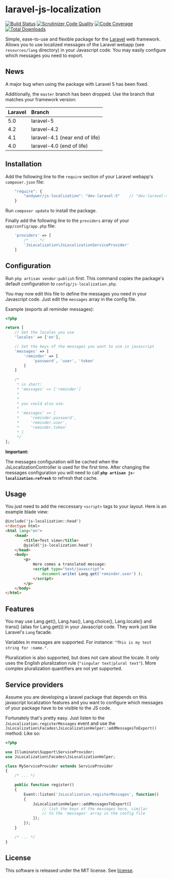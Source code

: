 laravel-js-localization
=======================
[![Build Status](https://travis-ci.org/andywer/laravel-js-localization.svg?branch=laravel-5)](https://travis-ci.org/andywer/laravel-js-localization) [![Scrutinizer Code Quality](https://scrutinizer-ci.com/g/andywer/laravel-js-localization/badges/quality-score.png?b=laravel-5)](https://scrutinizer-ci.com/g/andywer/laravel-js-localization/?branch=laravel-5) [![Code Coverage](https://scrutinizer-ci.com/g/andywer/laravel-js-localization/badges/coverage.png?b=laravel-5)](https://scrutinizer-ci.com/g/andywer/laravel-js-localization/?branch=laravel-5) [![Total Downloads](https://poser.pugx.org/andywer/js-localization/downloads.svg)](https://packagist.org/packages/andywer/js-localization)


Simple, ease-to-use and flexible package for the [Laravel](http://laravel.com/) web framework. Allows you to use localized messages of the Laravel webapp (see `resources/lang` directory) in your Javascript code. You may easily configure which messages you need to export.


News
----

A major bug when using the package with Laravel 5 has been fixed.

Additionally, the `master` branch has been dropped. Use the branch that matches your framework version:

 Laravel | Branch
:--------|:-------
 5.0     | laravel-5
 4.2     | laravel-4.2
 4.1     | laravel-4.1 (near end of life)
 4.0     | laravel-4.0 (end of life)


Installation
------------

Add the following line to the `require` section of your Laravel webapp's `composer.json` file:

```javascript
    "require": {
        "andywer/js-localization": "dev-laravel-5"    // "dev-laravel-4.1", "dev-laravel-4.2" for Laravel 4
    }
```


Run `composer update` to install the package.


Finally add the following line to the `providers` array of your `app/config/app.php` file:

```php
    'providers' => [
        /* ... */
        'JsLocalization\JsLocalizationServiceProvider'
    ]
```


Configuration
-------------

Run `php artisan vendor:publish` first. This command copies the package's default configuration to `config/js-localization.php`.

You may now edit this file to define the messages you need in your Javascript code. Just edit the `messages` array in the config file.

Example (exports all reminder messages):

```php
<?php

return [
    // Set the locales you use
    'locales' => ['en'],

    // Set the keys of the messages you want to use in javascript
    'messages' => [
        'reminder' => [
            'password', 'user', 'token'
        ]
    ]

    /*
     * in short:
     * 'messages' => ['reminder']
     *
     *
     * you could also use:
     *
     * 'messages' => [
     *     'reminder.password',
     *     'reminder.user',
     *     'reminder.token'
     * ]
     */
];
```

__Important:__

The messages configuration will be cached when the JsLocalizationController is used for the first time. After changing the messages configuration you will need to call __`php artisan js-localization:refresh`__ to refresh that cache.


Usage
-----

You just need to add the neccessary `<script>` tags to your layout. Here is an example blade view:

```html
@include('js-localization::head')
<!doctype html>
<html lang="en">
    <head>
        <title>Test view</title>
        @yield('js-localization.head')
    </head>
    <body>
        <p>
            Here comes a translated message:
            <script type="text/javascript">
                document.write( Lang.get('reminder.user') );
            </script>
        </p>
    </body>
</html>
```

Features
--------

You may use Lang.get(), Lang.has(), Lang.choice(), Lang.locale() and trans() (alias for Lang.get()) in your Javascript code. They work just like Laravel's `Lang` facade.

Variables in messages are supported. For instance: `"This is my test string for :name."`.

Pluralization is also supported, but does not care about the locale. It only uses the English pluralization rule (`"singular text|plural text"`). More complex pluralization quantifiers are not yet supported.


Service providers
-----------------

Assume you are developing a laravel package that depends on this javascript localization features and you want to configure which messages of your package have to be visible to the JS code.

Fortunately that's pretty easy. Just listen to the `JsLocalization.registerMessages` event and use the `JsLocalization\Facades\JsLocalizationHelper::addMessagesToExport()` method. Like so:

```php
<?php

use Illuminate\Support\ServiceProvider;
use JsLocalization\Facades\JsLocalizationHelper;

class MyServiceProvider extends ServiceProvider
{
    /* ... */

    public function register()
    {
        Event::listen('JsLocalization.registerMessages', function()
        {
            JsLocalizationHelper::addMessagesToExport([
                // list the keys of the messages here, similar
                // to the 'messages' array in the config file
            ]);
        });
    }

    /* ... */
}
```


License
-------

This software is released under the MIT license. See [license](https://raw.github.com/andywer/laravel-js-localization/master/LICENSE).
